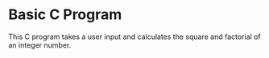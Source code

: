 # Basic C Program

This C program takes a user input and calculates the square and factorial of an integer number.
